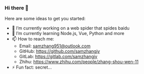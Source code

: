 ### Hi there 👋

Here are some ideas to get you started:

- 🔭 I’m currently working on a web spider that spides baidu
- 🌱 I’m currently learning Node.js, Vue, Python and more
- 📫 How to reach me:
  - Email: samzhang951@outlook.com
  - GitHub: <https://github.com/samzhangjy>
  - GitLab: <https://gitlab.com/samzhangjy>
  - Zhihu: <https://www.zhihu.com/people/zhang-shou-wen-11>
- ⚡ Fun fact: secret...

